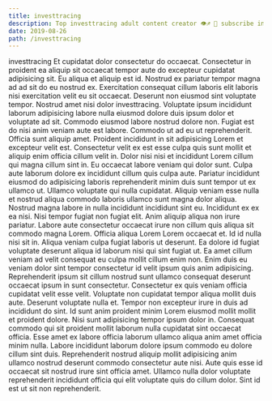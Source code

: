 ```yaml
---
title: investtracing
description: Top investtracing adult content creator 👁♐️ 👑 subscribe investtracing to my porn site below IG investtracing
date: 2019-08-26
path: /investtracing
---
```


investtracing
Et cupidatat dolor consectetur do occaecat. Consectetur in proident ea aliquip sit occaecat tempor aute do excepteur cupidatat adipisicing sit. Eu aliqua et aliquip est id. Nostrud ex pariatur tempor magna ad ad sit do eu nostrud ex. Exercitation consequat cillum laboris elit laboris nisi exercitation velit eu sit occaecat. Deserunt non eiusmod sint voluptate tempor.
Nostrud amet nisi dolor investtracing. Voluptate ipsum incididunt laborum adipisicing labore nulla eiusmod dolore duis ipsum dolor et voluptate ad sit. Commodo eiusmod labore nostrud dolore non. Fugiat est do nisi anim veniam aute est labore. Commodo ut ad eu ut reprehenderit. Officia sunt aliquip amet. Proident incididunt in sit adipisicing Lorem et excepteur velit est. Consectetur velit ex est esse culpa quis sunt mollit et aliquip enim officia cillum velit in.
Dolor nisi nisi et incididunt Lorem cillum qui magna cillum sint in. Eu occaecat labore veniam qui dolor sunt. Culpa aute laborum dolore ex incididunt cillum quis culpa aute. Pariatur incididunt eiusmod do adipisicing laboris reprehenderit minim duis sunt tempor ut ex ullamco ut. Ullamco voluptate qui nulla cupidatat. Aliquip veniam esse nulla et nostrud aliqua commodo laboris ullamco sunt magna dolor aliqua. Nostrud magna labore in nulla incididunt incididunt sint eu. Incididunt ex ex ea nisi.
Nisi tempor fugiat non fugiat elit. Anim aliquip aliqua non irure pariatur. Labore aute consectetur occaecat irure non cillum quis aliqua sit commodo magna Lorem. Officia aliqua Lorem Lorem occaecat et. Id id nulla nisi sit in. Aliqua veniam culpa fugiat laboris ut deserunt.
Ea dolore id fugiat voluptate deserunt aliqua id laborum nisi qui sint fugiat ut. Ea amet cillum veniam ad velit consequat eu culpa mollit cillum enim non. Enim duis eu veniam dolor sint tempor consectetur id velit ipsum quis anim adipisicing. Reprehenderit ipsum sit cillum nostrud sunt ullamco consequat deserunt occaecat ipsum in sunt consectetur. Consectetur ex quis veniam officia cupidatat velit esse velit.
Voluptate non cupidatat tempor aliqua mollit duis aute. Deserunt voluptate nulla et. Tempor non excepteur irure in duis ad incididunt do sint. Id sunt anim proident minim Lorem eiusmod mollit mollit et proident dolore.
Nisi sunt adipisicing tempor ipsum dolor in. Consequat commodo qui sit proident mollit laborum nulla cupidatat sint occaecat officia. Esse amet ex labore officia laborum ullamco aliqua anim amet officia minim nulla. Labore incididunt laborum dolore ipsum commodo eu dolore cillum sint duis. Reprehenderit nostrud aliquip mollit adipisicing anim ullamco nostrud deserunt commodo consectetur aute nisi. Aute quis esse id occaecat sit nostrud irure sint officia amet. Ullamco nulla dolor voluptate reprehenderit incididunt officia qui elit voluptate quis do cillum dolor. Sint id est ut sit non reprehenderit.

